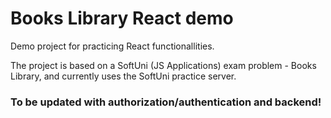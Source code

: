 # Books Library React demo
Demo project for practicing React functionallities.

The project is based on a SoftUni (JS Applications) exam problem - Books Library, and currently uses the SoftUni practice server.

### To be updated with authorization/authentication and backend! 
